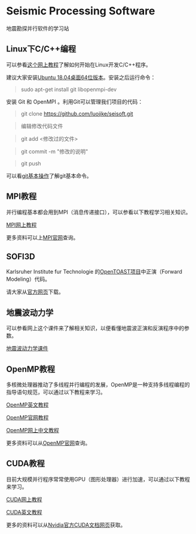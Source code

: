 # Seismic Processing Software

地震勘探并行软件的学习站


## Linux下C/C++编程

可以参看[这个网上教程](http://www.omegaxyz.com/2018/03/06/linux_ubuntu_c/)了解如何开始在Linux开发C/C++程序。

建议大家安装[Ubuntu 18.04桌面64位版本](https://www.ubuntu.com/download/desktop/thank-you?version=18.04.2&architecture=amd64)。安装之后运行命令：

> sudo apt-get install git libopenmpi-dev

安装 Git 和 OpenMPI 。利用Git可以管理我们项目的代码：

> git clone https://github.com/luojike/seisoft.git

> 编辑修改代码文件

> git add <修改过的文件>

> git commit -m "修改的说明"

> git push

可以看[git基本操作](http://www.runoob.com/git/git-basic-operations.html)了解git基本命令。


## MPI教程

并行编程基本都会用到MPI（消息传递接口），可以参看以下教程学习相关知识。

[MPI网上教程](http://mpitutorial.com/tutorials/mpi-introduction/zh_cn/)

更多资料可以上[MPI官网](https://www.mpi-forum.org/)查询。


## SOFI3D

Karlsruher Institute fur Technologie 的[OpenTOAST项目](http://www.opentoast.de/)中正演（Forward Modeling）代码。

请大家从[官方网页](https://git.scc.kit.edu/GPIAG-Software/SOFI3D/tree/Release)下载。


## 地震波动力学

可以参看网上这个课件来了解相关知识，以便看懂地震波正演和反演程序中的参数。

[地震波动力学课件](https://wenku.baidu.com/view/9043cd0bde80d4d8d15a4f19.html?sxts=1553045519101)


## OpenMP教程

多核微处理器推动了多线程并行编程的发展，OpenMP是一种支持多线程编程的指导语句规范，可以通过以下教程来学习。

[OpenMP英文教程](https://computing.llnl.gov/tutorials/openMP/)

[OpenMP官网教程](https://www.openmp.org/wp-content/uploads/omp-hands-on-SC08.pdf)

[OpenMP网上中文教程](https://www.ibm.com/developerworks/cn/aix/library/au-aix-openmp-framework/)

更多资料可以从[OpenMP官网](https://www.openmp.org/)查询。


## CUDA教程

目前大规模并行程序常常使用GPU（图形处理器）进行加速，可以通过以下教程来学习。

[CUDA网上教程](https://www.jianshu.com/p/191d1e21f7ed)

[CUDA英文教程](http://supercomputingblog.com/cuda-tutorials/)

更多的资料可以从[Nvidia官方CUDA文档网页](https://docs.nvidia.com/cuda/)获取。



